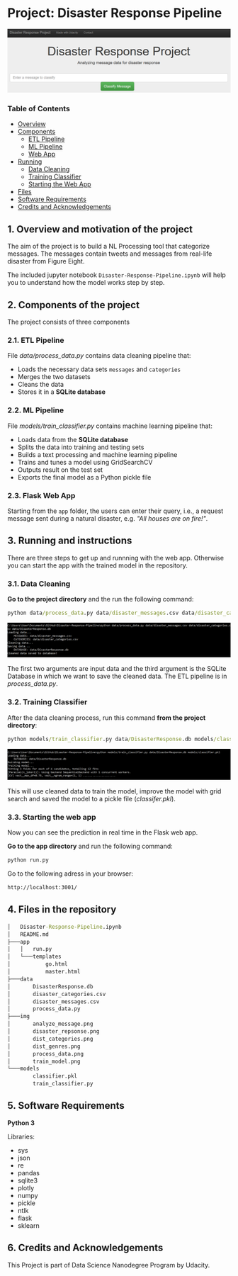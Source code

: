 # Project: Disaster Response Pipeline

<img src="img/disaster_repsonse.png">

### Table of Contents

- [Overview](#overview)
- [Components](#components)
  - [ETL Pipeline](#etl)
  - [ML Pipeline](#ml)
  - [Web App](#flask)
- [Running](#run)
  - [Data Cleaning](#cleaning)
  - [Training Classifier](#training)
  - [Starting the Web App](#starting)
- [Files](#files)
- [Software Requirements](#sw)
- [Credits and Acknowledgements](#credits)


<a id='overview'></a>
## 1. Overview and motivation of the project

The aim of the project is to build a NL Processing tool that categorize messages.
The messages contain tweets and messages from real-life disaster from Figure Eight. 

The included jupyter notebook `Disaster-Response-Pipeline.ipynb`  will help you to understand how the model works step by step.


<a id='components'></a>
## 2. Components of the project

The project consists of three components

<a id='etl'></a>
### 2.1. ETL Pipeline

File _data/process_data.py_ contains data cleaning pipeline that:
- Loads the necessary data sets `messages` and `categories` 
- Merges the two datasets
- Cleans the data
- Stores it in a **SQLite database**

<a id='ml'></a>
### 2.2. ML Pipeline

File _models/train_classifier.py_ contains machine learning pipeline that:
- Loads data from the **SQLite database**
- Splits the data into training and testing sets
- Builds a text processing and machine learning pipeline
- Trains and tunes a model using GridSearchCV
- Outputs result on the test set
- Exports the final model as a Python pickle file

<a id='flask'></a>
### 2.3. Flask Web App

Starting from the `app` folder, the users can enter their query, i.e., a request message sent during a natural disaster, e.g. _"All houses are on fire!"_.


<a id='run'></a>
## 3. Running and instructions

There are three steps to get up and runnning with the web app.
Otherwise you can start the app with the trained model in the repository.

<a id='cleaning'></a>
### 3.1. Data Cleaning

**Go to the project directory** and the run the following command:

```bat
python data/process_data.py data/disaster_messages.csv data/disaster_categories.csv data/DisasterResponse.db
```
<img src="img/process_data.png">

The first two arguments are input data and the third argument is the SQLite Database in which we want to save the cleaned data. The ETL pipeline is in _process_data.py_.


<a id='training'></a>
### 3.2. Training Classifier

After the data cleaning process, run this command **from the project directory**:

```bat
python models/train_classifier.py data/DisasterResponse.db models/classifier.pkl
```

<img src="img/train_model.png">

This will use cleaned data to train the model, improve the model with grid search and saved the model to a pickle file (_classifer.pkl_).


<a id='starting'></a>
### 3.3. Starting the web app

Now you can see the prediction in real time in the Flask web app.

**Go to the app directory** and run the following command:

```bat
python run.py
```

Go to the following adress in your browser:
```bat
http://localhost:3001/
```

<a id='files'></a>
## 4. Files in the repository

````bat
│   Disaster-Response-Pipeline.ipynb
│   README.md
├───app
│   │   run.py
│   └───templates
│           go.html
│           master.html
├───data
│       DisasterResponse.db
│       disaster_categories.csv
│       disaster_messages.csv
│       process_data.py
├───img
│       analyze_message.png
│       disaster_repsonse.png
│       dist_categories.png
│       dist_genres.png
│       process_data.png
│       train_model.png
└───models
        classifier.pkl
        train_classifier.py
````

<a id='sw'></a>
## 5. Software Requirements

**Python 3**

Libraries:
- sys
- json
- re
- pandas 
- sqlite3 
- plotly
- numpy 
- pickle
- ntlk
- flask
- sklearn


<a id='credits'></a>
## 6. Credits and Acknowledgements

This Project is part of Data Science Nanodegree Program by Udacity.